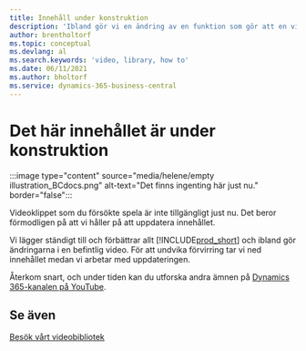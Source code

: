 ```yaml
---
title: Innehåll under konstruktion
description: 'Ibland gör vi en ändring av en funktion som gör att en video blir vilseledande, så vi tar videon nedåt medan vi uppdaterar innehållet.'
author: brentholtorf
ms.topic: conceptual
ms.devlang: al
ms.search.keywords: 'video, library, how to'
ms.date: 06/11/2021
ms.author: bholtorf
ms.service: dynamics-365-business-central
---
```


# <a name="sorry-this-content-is-under-construction"></a>Det här innehållet är under konstruktion

:::image type="content" source="media/helene/empty illustration_BCdocs.png" alt-text="Det finns ingenting här just nu." border="false":::

Videoklippet som du försökte spela är inte tillgängligt just nu. Det beror förmodligen på att vi håller på att uppdatera innehållet.

Vi lägger ständigt till och förbättrar allt [!INCLUDE[prod_short](includes/prod_short.md)] och ibland gör ändringarna i en befintlig video. För att undvika förvirring tar vi ned innehållet medan vi arbetar med uppdateringen.

Återkom snart, och under tiden kan du utforska andra ämnen på [Dynamics 365-kanalen på YouTube](https://www.youtube.com/playlist?list=PLcakwueIHoT-wVFPKUtmxlqcG1kJ0oqq4).

## <a name="see-also"></a>Se även
[Besök vårt videobibliotek](across-videos.md)

 
